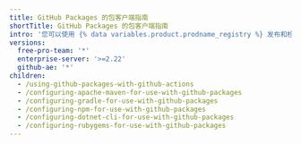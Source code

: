 ```yaml
---
title: GitHub Packages 的包客户端指南
shortTitle: GitHub Packages 的包客户端指南
intro: '您可以使用 {% data variables.product.prodname_registry %} 发布和检索包客户端映像。'
versions:
  free-pro-team: '*'
  enterprise-server: '>=2.22'
  github-ae: '*'
children:
  - /using-github-packages-with-github-actions
  - /configuring-apache-maven-for-use-with-github-packages
  - /configuring-gradle-for-use-with-github-packages
  - /configuring-npm-for-use-with-github-packages
  - /configuring-dotnet-cli-for-use-with-github-packages
  - /configuring-rubygems-for-use-with-github-packages
---
```


